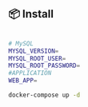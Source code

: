 ## :package: Install

``` bash

# MySQL
MYSQL_VERSION=
MYSQL_ROOT_USER=
MYSQL_ROOT_PASSWORD=
#APPLICATION
WEB_APP=

docker-compose up -d

```